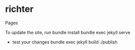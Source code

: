 # richter
Pages

To update the site, run 
bundle install
bundle exec jekyll serve
 - test your changes
bundle exec jekyll build
./publish
